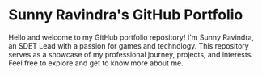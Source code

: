 # Sunny Ravindra's GitHub Portfolio

Hello and welcome to my GitHub portfolio repository! I'm Sunny Ravindra, an SDET Lead with a passion for games and technology. This repository serves as a showcase of my professional journey, projects, and interests. Feel free to explore and get to know more about me.

